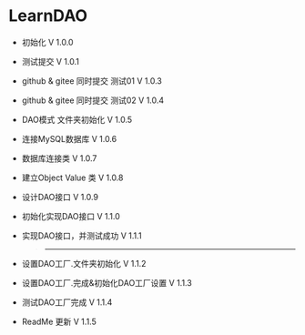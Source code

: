 # LearnDAO

* 初始化 V 1.0.0
* 测试提交 V 1.0.1
* github & gitee 同时提交 测试01 V 1.0.3
* github & gitee 同时提交 测试02 V 1.0.4
* DAO模式 文件夹初始化 V 1.0.5
* 连接MySQL数据库 V 1.0.6
* 数据库连接类 V 1.0.7
* 建立Object Value 类 V 1.0.8
* 设计DAO接口 V 1.0.9
* 初始化实现DAO接口 V 1.1.0
* 实现DAO接口，并测试成功 V 1.1.1

    > ---

* 设置DAO工厂.文件夹初始化 V 1.1.2
* 设置DAO工厂.完成&初始化DAO工厂设置 V 1.1.3
* 测试DAO工厂完成 V 1.1.4
* ReadMe 更新 V 1.1.5